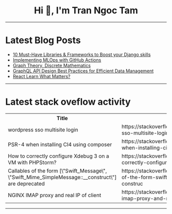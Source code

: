 <h1 align="center">Hi 👋, I'm Tran Ngoc Tam</h1>

---

# Latest Blog Posts 
<!-- BLOG-POST-LIST:START -->
- [10 Must-Have Libraries &amp; Frameworks to Boost your Django skills](https://dev.to/devella/10-must-have-libraries-frameworks-to-boost-your-django-skills-5hni)
- [Implementing MLOps with GitHub Actions](https://dev.to/craftworkai/implementing-mlops-with-github-actions-1knm)
- [Graph Theory, Discrete Mathematics](https://dev.to/harshm03/graph-theory-discrete-mathematics-mpf)
- [GraphQL API Design Best Practices for Efficient Data Management](https://dev.to/ovaisnaseem/graphql-api-design-best-practices-for-efficient-data-management-5h07)
- [React Learn What Matters?](https://dev.to/thecarlover/react-learn-what-matters-2ofe)
<!-- BLOG-POST-LIST:END -->

---

# Latest stack oveflow activity
<table>
  <tr><th>Title</th><th>Link</th></tr>
  <!-- STACKOVERFLOW:START --><tr><td>wordpress sso multisite login</td><td>https://stackoverflow.com/questions/78612240/wordpress-sso-multisite-login</td></tr><tr><td>PSR-4 when installing CI4 using composer</td><td>https://stackoverflow.com/questions/78612092/psr-4-when-installing-ci4-using-composer</td></tr><tr><td>How to correctly configure Xdebug 3 on a VM with PHPStorm?</td><td>https://stackoverflow.com/questions/78612052/how-to-correctly-configure-xdebug-3-on-a-vm-with-phpstorm</td></tr><tr><td>Callables of the form [\&quot;Swift_Message\&quot;, \&quot;Swift_Mime_SimpleMessage::__construct\&quot;] are deprecated</td><td>https://stackoverflow.com/questions/78611948/callables-of-the-form-swift-message-swift-mime-simplemessage-construc</td></tr><tr><td>NGINX IMAP proxy and real IP of client</td><td>https://stackoverflow.com/questions/78611873/nginx-imap-proxy-and-real-ip-of-client</td></tr><!-- STACKOVERFLOW:END -->
</table>

---


